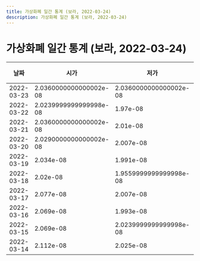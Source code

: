 ```yaml
---
title: 가상화폐 일간 통계 (보라, 2022-03-24)
description: 가상화폐 일간 통계 (보라, 2022-03-24)
---
```


가상화폐 일간 통계 (보라, 2022-03-24)
===

|날짜|시가|저가|고가|종가|비고|
|--|--|--|--|--|--|
|2022-03-23|2.0360000000000002e-08|2.0360000000000002e-08|2.224e-08|2.156e-08|    |
|2022-03-22|2.0239999999999998e-08|1.97e-08|2.037e-08|2.0270000000000002e-08|    |
|2022-03-21|2.0360000000000002e-08|2.01e-08|2.0679999999999997e-08|2.0239999999999998e-08|    |
|2022-03-20|2.0290000000000002e-08|2.007e-08|2.0659999999999998e-08|2.028e-08|    |
|2022-03-19|2.034e-08|1.991e-08|2.0869999999999998e-08|2.083e-08|    |
|2022-03-18|2.02e-08|1.9559999999999998e-08|2.061e-08|2.034e-08|    |
|2022-03-17|2.077e-08|2.007e-08|2.103e-08|2.0699999999999997e-08|    |
|2022-03-16|2.069e-08|1.993e-08|2.073e-08|2.021e-08|    |
|2022-03-15|2.069e-08|2.0239999999999998e-08|2.069e-08|2.056e-08|    |
|2022-03-14|2.112e-08|2.025e-08|2.148e-08|2.071e-08|    |
